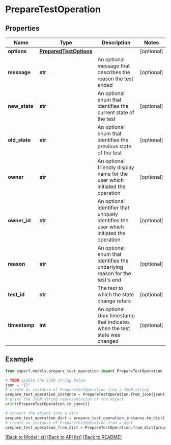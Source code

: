 # PrepareTestOperation


## Properties

Name | Type | Description | Notes
------------ | ------------- | ------------- | -------------
**options** | [**PreparedTestOptions**](PreparedTestOptions.md) |  | [optional] 
**message** | **str** | An optional message that describes the reason the test ended | [optional] 
**new_state** | **str** | An optional enum that identifies the current state of the test | [optional] 
**old_state** | **str** | An optional enum that identifies the previous state of the test | [optional] 
**owner** | **str** | An optional friendly display name for the user which initiated the operation | [optional] 
**owner_id** | **str** | An optional identifier that uniquely identifies the user which initiated the operation | [optional] 
**reason** | **str** | An optional enum that identifies the underlying reason for the test&#39;s end | [optional] 
**test_id** | **str** | The test to which the state change refers | [optional] 
**timestamp** | **int** | An optional Unix timestamp that indicates when the test state was changed | [optional] 

## Example

```python
from cyperf.models.prepare_test_operation import PrepareTestOperation

# TODO update the JSON string below
json = "{}"
# create an instance of PrepareTestOperation from a JSON string
prepare_test_operation_instance = PrepareTestOperation.from_json(json)
# print the JSON string representation of the object
print(PrepareTestOperation.to_json())

# convert the object into a dict
prepare_test_operation_dict = prepare_test_operation_instance.to_dict()
# create an instance of PrepareTestOperation from a dict
prepare_test_operation_from_dict = PrepareTestOperation.from_dict(prepare_test_operation_dict)
```
[[Back to Model list]](../README.md#documentation-for-models) [[Back to API list]](../README.md#documentation-for-api-endpoints) [[Back to README]](../README.md)


